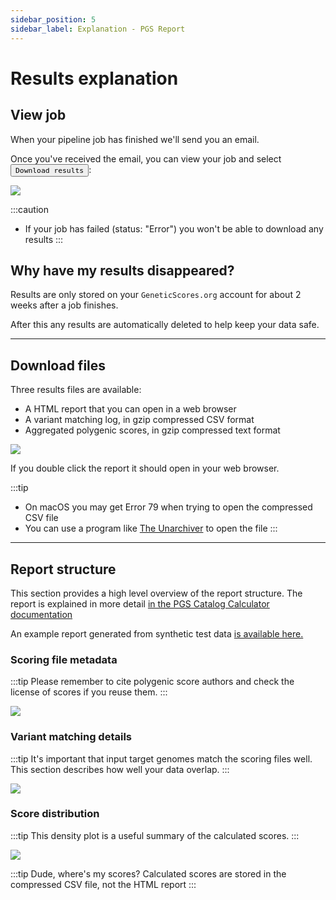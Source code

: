 ```yaml
---
sidebar_position: 5
sidebar_label: Explanation - PGS Report
---
```


# Results explanation

## View job

When your pipeline job has finished we'll send you an email.

Once you've received the email, you can view your job and select <button name="button">`Download results`</button>:

![](/img/report/view.png)

:::caution
* If your job has failed (status: "Error") you won't be able to download any results
:::

## Why have my results disappeared?

Results are only stored on your `GeneticScores.org` account for about 2 weeks after a job finishes.

After this any results are automatically deleted to help keep your data safe.

---

## Download files

Three results files are available:

* A HTML report that you can open in a web browser
* A variant matching log, in gzip compressed CSV format
* Aggregated polygenic scores, in gzip compressed text format

![](/img/report/download.png)

If you double click the report it should open in your web browser.

:::tip
* On macOS you may get Error 79 when trying to open the compressed CSV file
* You can use a program like [The Unarchiver](https://theunarchiver.com/) to open the file
:::

---

## Report structure


This section provides a high level overview of the report structure. The report is explained in more detail [in the PGS Catalog Calculator documentation](https://pgsc-calc.readthedocs.io/en/latest/explanation/output.html#report)

An example report generated from synthetic test data [is available here.](pathname:///files/test_report.html)

### Scoring file metadata

:::tip
Please remember to cite polygenic score authors and check the license of scores if you reuse them.
:::

![](/img/report/report-1.png)

### Variant matching details

:::tip
It's important that input target genomes match the scoring files well. This section describes how well your data overlap.
:::

![](/img/report/report-2.png)

### Score distribution

:::tip
This density plot is a useful summary of the calculated scores.
:::

![](/img/report/report-3.png)

:::tip Dude, where's my scores?
Calculated scores are stored in the compressed CSV file, not the HTML report
:::

